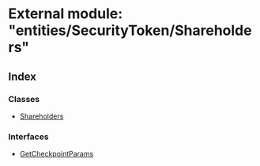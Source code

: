 # External module: "entities/SecurityToken/Shareholders"

## Index

### Classes

* [Shareholders](../classes/_entities_securitytoken_shareholders_.shareholders.md)

### Interfaces

* [GetCheckpointParams](../interfaces/_entities_securitytoken_shareholders_.getcheckpointparams.md)
